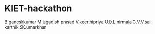# KIET-hackathon
B.ganeshkumar
M.jagadish prasad
V.keerthipriya
U.D.L.nirmala
G.V.V.sai karthik
SK.umarkhan
